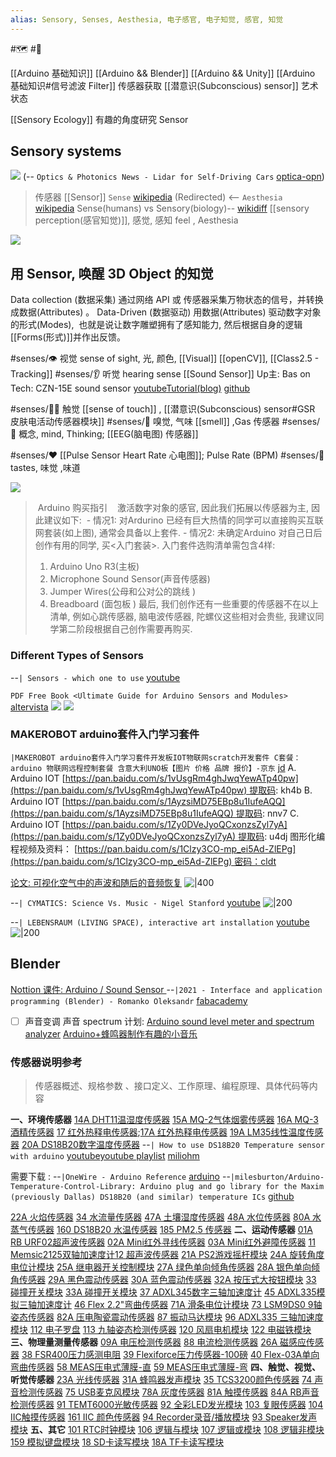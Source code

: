 ```yaml
---
alias: Sensory, Senses, Aesthesia, 电子感官, 电子知觉, 感官, 知觉
---
```

#🗺 #🌱 

[[Arduino 基础知识]]
[[Arduino && Blender]]
[[Arduino && Unity]]
[[Arduino 基础知识#信号滤波 Filter]]
传感器获取 [[潜意识(Subconscious) sensor]] 艺术状态

[[Sensory Ecology]] 有趣的角度研究 Sensor
## Sensory systems

![](https://www.optica-opn.org/opn/media/Images/Articles/2018/1801/Features/Hecht-img4.jpg)
(-- `Optics & Photonics News - Lidar for Self-Driving Cars` [optica-opn](https://www.optica-opn.org/home/articles/volume_29/january_2018/features/lidar_for_self-driving_cars/))




>传感器 [[Sensor]] 
`Sense`   [wikipedia](https://en.wikipedia.org/wiki/Sense) (Redirected) <-- `Aesthesia ` [wikipedia](https://en.wikipedia.org/w/index.php?title=Aesthesia&redirect=no)
Sense(humans) vs Sensory(biology)-- [wikidiff](https://wikidiff.com/sense/sensory)
[[sensory perception(感官知觉)]], 感觉, 感知 feel , Aesthesia

![](https://i.imgur.com/28aQrmd.png)

## 用 Sensor, 唤醒 3D Object 的知觉
Data collection (数据采集)
通过网络 API 或 传感器采集万物状态的信号，并转换成数据(Attributes) 。
Data-Driven (数据驱动)
用数据(Attributes) 驱动数字对象的形式(Modes),  也就是说让数字雕塑拥有了感知能力, 然后根据自身的逻辑[[Forms(形式)]]并作出反馈。







#senses/👁 视觉 sense of sight, 光, 颜色,  [[Visual]]  [[openCV]], [[Class2.5 - Tracking]]
#senses/👂 听觉 hearing sense [[Sound Sensor]]  Up主: Bas on Tech: CZN-15E sound sensor  [youtube](https://www.youtube.com/watch?v=PYkzJQhFNlA )[Tutorial(blog)](https://arduino-tutorials.net/tutorial/drawing-sound-sensor-data-on-serial-plotter) [github](https://github.com/BasOnTech/Arduino-Beginners-EN/blob/master/E30-sound-sensor/E30-sound-sensor-part-2/E30-sound-sensor-part-2.ino)

#senses/💆🏻 触觉 [[sense of touch]] , [[潜意识(Subconscious) sensor#GSR 皮肤电活动传感器模块]]
#senses/👃 嗅觉, 气味 [[smell]] ,Gas 传感器
#senses/🧠 概念, mind, Thinking; [[EEG(脑电图) 传感器]]

#senses/❤️ [[Pulse Sensor Heart Rate 心电图]]; Pulse Rate (BPM)
#senses/👄 tastes, 味觉 ,味道


![](https://i.imgur.com/QZfRH1U.jpg)
> Arduino 购买指引
> 
> 激活数字对象的感官, 因此我们拓展以传感器为主,
因此建议如下: 
>- 情况1: 对Ardurino 已经有巨大热情的同学可以直接购买互联网套装(如上图), 通常会具备以上套件.
>- 情况2: 未确定Arduino 对自己日后创作有用的同学, 买<入门套装>.
>入门套件选购清单需包含4样:  
> 1.  Arduino Uno R3(主板)
> 2. Microphone Sound Sensor(声音传感器)  
> 3. Jumper Wires(公母和公对公的跳线 )
> 4. Breadboard (面包板 )
>最后, 我们创作还有一些重要的传感器不在以上清单, 例如心跳传感器, 脑电波传感器, 陀螺仪这些相对会贵些, 我建议同学第二阶段根据自己创作需要再购买.



### Different Types of Sensors
--`| Sensors - which one to use` [youtube](https://www.youtube.com/watch?v=DlG6LY84MUU?t=989)

`PDF Free Book <Ultimate Guide for Arduino Sensors and Modules>`  [altervista](http://tecnologiax.altervista.org/wp-content/files/Ultimate_Guide_Arduino_Sensors_Modules.pdf)
![](https://i.imgur.com/E4Taevu.jpg)
![](https://i.imgur.com/ZqTASEB.jpg)

### MAKEROBOT arduino套件入门学习套件
`|MAKEROBOT arduino套件入门学习套件开发板IOT物联网scratch开发套件 C套餐：arduino 物联网远程控制套餐 含意大利UNO板【图片 价格 品牌 报价】-京东` [jd](https://item.jd.com/30053629326.html)
A. Arduino IOT [https://pan.baidu.com/s/1vUsgRm4ghJwqYewATp40pw](https://pan.baidu.com/s/1vUsgRm4ghJwqYewATp40pw) 提取码: kh4b 
B. Arduino IOT [https://pan.baidu.com/s/1AyzsiMD75EBp8u1IufeAQQ](https://pan.baidu.com/s/1AyzsiMD75EBp8u1IufeAQQ) 提取码: nnv7 
C. Arduino IOT [https://pan.baidu.com/s/1Zy0DVeJyoQCxonzsZyl7yA](https://pan.baidu.com/s/1Zy0DVeJyoQCxonzsZyl7yA) 提取码: u4dj 
图形化编程视频及资料： [https://pan.baidu.com/s/1Clzy3CO-mp_ei5Ad-ZlEPg](https://pan.baidu.com/s/1Clzy3CO-mp_ei5Ad-ZlEPg) 密码：cldt



[论文: 可视化空气中的声波和随后的音频恢复](https://www.sciencedirect.com/science/article/abs/pii/S0143816617312162)
![|400](https://ars.els-cdn.com/content/image/1-s2.0-S0143816617312162-gr4.jpg)

--`| CYMATICS: Science Vs. Music - Nigel Stanford` [youtube](https://www.youtube.com/watch?v=Q3oItpVa9fs?t=31)
![|200](https://i.ytimg.com/vi/Q3oItpVa9fs/hqdefault.jpg)

--`| LEBENSRAUM (LIVING SPACE), interactive art installation` [youtube](https://www.youtube.com/watch?v=1aULkE1tMDQ?t=21)
![|200](https://i.ytimg.com/vi/1aULkE1tMDQ/hqdefault.jpg)

## Blender
[Nottion 课件: Arduino / Sound Sensor ](https://carllx.notion.site/Arduino-Blender-Tracking-943d71d015264ec698e5d2341ef7e170)
--`|2021 - Interface and application programming (Blender) - Romanko Oleksandr` [fabacademy](http://fabacademy.org/2021/labs/napoli/students/oleksandr-romanko/assignments/Week_14/)


- [ ] 声音变调 声音 spectrum 计划:
[Arduino sound level meter and spectrum analyzer](https://blog.yavilevich.com/2016/08/arduino-sound-level-meter-and-spectrum-analyzer/)
[Arduino+蜂鸣器制作有趣的小音乐](https://ost.51cto.com/posts/1548)


### 传感器说明参考
> 传感器概述、规格参数 、接口定义、工作原理、编程原理、具体代码等内容

**一、环境传感器**
[14A DHT11温湿度传感器](http://www.alsrobot.cn/wiki/index.php/SKU:RB-02S014A_DHT11温湿度传感器)
[15A MQ-2气体烟雾传感器](http://www.alsrobot.cn/wiki/index.php/SKU:RB-02S015A_MQ-2气体烟雾传感器)
[16A MQ-3酒精传感器](http://www.alsrobot.cn/wiki/index.php/SKU:RB-02S016A_MQ-3酒精传感器)
[17 红外热释电传感器](http://www.alsrobot.cn/wiki/index.php/SKU:RB-02S017_红外热释电传感器);[17A 红外热释电传感器](http://www.alsrobot.cn/wiki/index.php/SKU:RB-02S017A_红外热释电传感器)
[19A LM35线性温度传感器](http://www.alsrobot.cn/wiki/index.php/SKU:RB-02S019A_LM35线性温度传感器)
[20A DS18B20数字温度传感器](http://www.alsrobot.cn/wiki/index.php/SKU:RB-02S020A_DS18B20数字温度传感器)
--`| How to use DS18B20 Temperature sensor with arduino` [youtube](https://youtu.be/Y1__vmkr8-g?t=245)[youtube playlist](https://www.youtube.com/playlist?list=PLN-oOIH6jnoUqixIpgMzZpWEcyvWaohIM)  [miliohm](https://miliohm.com/how-to-simply-use-ds18b20-temperature-sensor-with-arduino/)

需要下载 :
--`|OneWire - Arduino Reference` [arduino](https://www.arduino.cc/reference/en/libraries/onewire/)
--`|milesburton/Arduino-Temperature-Control-Library: Arduino plug and go library for the Maxim (previously Dallas) DS18B20 (and similar) temperature ICs` [github](https://github.com/milesburton/Arduino-Temperature-Control-Library)


[22A 火焰传感器](http://www.alsrobot.cn/wiki/index.php/SKU:RB-02S022A_火焰传感器)
[34 水流量传感器](http://www.alsrobot.cn/wiki/index.php/SKU:RB-02S034_水流量传感器)
[47A 土壤湿度传感器](http://www.alsrobot.cn/wiki/index.php/SKU:RB-02S047A_土壤湿度传感器)
[48A 水位传感器](http://www.alsrobot.cn/wiki/index.php/SKU:RB-02S048A_水位传感器)
[80A 水蒸气传感器](http://www.alsrobot.cn/wiki/index.php/SKU:RB-02S080A_水蒸气传感器)
[160 DS18B20 水温传感器](http://www.alsrobot.cn/wiki/index.php/SKU:RB-02S160_DS18B20_水温传感器)
[185 PM2.5 传感器](http://www.alsrobot.cn/wiki/index.php/SKU:RB-02S185_PM2.5_传感器)
**二、运动传感器**
[01A RB URF02超声波传感器](http://www.alsrobot.cn/wiki/index.php/SKU:RB-02S001A_RB_URF02超声波传感器)
[02A Mini红外寻线传感器](http://www.alsrobot.cn/wiki/index.php/SKU:RB-02S002A_Mini红外寻线传感器)
[03A Mini红外避障传感器](http://www.alsrobot.cn/wiki/index.php/SKU:RB-02S003A_Mini红外避障传感器)
[11 Memsic2125双轴加速度计](https://www.parallax.com/product/28017)[12 超声波传感器](https://www.parallax.com/product/28015)
[21A PS2游戏摇杆模块](http://www.alsrobot.cn/wiki/index.php/SKU:RB-02S021A_PS2游戏摇杆模块)
[24A 旋转角度电位计模块](http://www.alsrobot.cn/wiki/index.php/SKU:RB-02S024A_旋转角度电位计模块)
[25A 继电器开关控制模块](http://www.alsrobot.cn/wiki/index.php/SKU:RB-02S025A_继电器开关控制模块)
[27A 绿色单向倾角传感器](http://www.alsrobot.cn/wiki/index.php/SKU:RB-02S027A_绿色单向倾角传感器)
[28A 银色单向倾角传感器](http://www.alsrobot.cn/wiki/index.php/SKU:RB-02S028A_银色单向倾角传感器)
[29A 黑色震动传感器](http://www.alsrobot.cn/wiki/index.php/SKU:RB-02S029A_黑色震动传感器)
[30A 蓝色震动传感器](http://www.alsrobot.cn/wiki/index.php/SKU:RB-02S030A_蓝色震动传感器)
[32A 按压式大按钮模块](http://www.alsrobot.cn/wiki/index.php/SKU:RB-02S032A_按压式大按钮模块)
[33 碰撞开关模块](http://www.alsrobot.cn/wiki/index.php/SKU:RB-02S033_碰撞开关模块)
[33A 碰撞开关模块](http://www.alsrobot.cn/wiki/index.php/SKU:RB-02S033A_碰撞开关模块)
[37 ADXL345数字三轴加速度计](http://www.alsrobot.cn/wiki/index.php/SKU:RB-02S037_ADXL345数字三轴加速度计)
[45 ADXL335模拟三轴加速度计](http://www.alsrobot.cn/wiki/index.php/SKU:RB-02S045_ADXL335模拟三轴加速度计)
[46 Flex 2.2"弯曲传感器](https://www.sparkfun.com/products/10264)
[71A 滑条电位计模块](http://www.alsrobot.cn/wiki/index.php/SKU:RB-02S071A_滑条电位计模块)
[73 LSM9DS0 9轴姿态传感器](https://learn.sparkfun.com/tutorials/lsm9ds0-hookup-guide)
[82A 压电陶瓷震动传感器](http://www.alsrobot.cn/wiki/index.php/SKU:RB-02S082A_压电陶瓷震动传感器)
[87 振动马达模块](http://www.alsrobot.cn/wiki/index.php/SKU:RB-02S087_振动马达模块)
[96 ADXL335 三轴加速度模块](http://www.alsrobot.cn/wiki/index.php/SKU:RB-02S096_ADXL335_三轴加速度模块)
[112 电子罗盘](http://www.alsrobot.cn/wiki/index.php/SKU:RB-02S112_电子罗盘)
[113 九轴姿态检测传感器](http://www.alsrobot.cn/wiki/index.php/SKU:RB-02S113_九轴姿态检测传感器)
[120 风扇电机模块](http://www.alsrobot.cn/wiki/index.php/SKU:RB-02S120_风扇电机模块)
[122 电磁铁模块](http://www.alsrobot.cn/wiki/index.php/SKU:RB-02S122_电磁铁模块)
**三、物理量测量传感器**
[09A 电压检测传感器](http://www.alsrobot.cn/wiki/index.php/SKU:RB-02S009A_电压检测传感器)
[88 电流检测传感器](http://www.alsrobot.cn/wiki/index.php/SKU:RB-02S088_电流检测传感器)
[26A 磁感应传感器](http://www.alsrobot.cn/wiki/index.php/SKU:RB-02S026A_磁感应传感器)
[38 FSR400压力感测电阻](https://www.sparkfun.com/products/9673)
[39 Flexiforce压力传感器-100磅](https://www.sparkfun.com/products/8685)
[40 Flex-03A单向弯曲传感器](https://www.sparkfun.com/products/8606)
[58 MEAS压电式薄膜-直](https://www.sparkfun.com/products/9197)
[59 MEAS压电式薄膜-弯](https://www.sparkfun.com/products/9199)
**四、触觉、视觉、听觉传感器**
[23A 光线传感器](http://www.alsrobot.cn/wiki/index.php/SKU:RB-02S023A_光线传感器)
[31A 蜂鸣器发声模块](http://www.alsrobot.cn/wiki/index.php/SKU:RB-02S031A_蜂鸣器发声模块)
[35 TCS3200颜色传感器](http://www.alsrobot.cn/wiki/index.php/SKU:RB-02S035_TCS3200颜色传感器)
[74 声音检测传感器](https://links.jianshu.com/go?to=https://link.zhihu.com/?target=https://www.sparkfun.com/products/12642)
[75 USB麦克风模块](http://www.alsrobot.cn/wiki/index.php/SKU:RB-02S075_USB麦克风模块)
[78A 灰度传感器](http://www.alsrobot.cn/wiki/index.php/SKU:RB-02S078A_灰度传感器)
[81A 触摸传感器](http://www.alsrobot.cn/wiki/index.php/SKU:RB-02S081A_触摸传感器)
[84A RB声音检测传感器](http://www.alsrobot.cn/wiki/index.php/SKU:RB-02S084A_RB声音检测传感器)
[91 TEMT6000光敏传感器](http://www.alsrobot.cn/wiki/index.php/SKU:RB-02S091_TEMT6000光敏传感器)
[92 全彩LED发光模块](http://www.alsrobot.cn/wiki/index.php/SKU:RB-02S092_全彩LED发光模块)
[103 复眼传感器](http://www.alsrobot.cn/wiki/index.php/SKU:RB-02S103_复眼传感器)
[104 IIC触摸传感器](http://www.alsrobot.cn/wiki/index.php/SKU:RB-02S104_IIC触摸传感器)
[161 IIC 颜色传感器](http://www.alsrobot.cn/wiki/index.php/SKU:RB-02S161_IIC_颜色传感器)
[94 Recorder录音/播放模块](http://www.alsrobot.cn/wiki/index.php/SKU:RB-02S094_Recorder录音/播放模块)
[93 Speaker发声模块](http://www.alsrobot.cn/wiki/index.php/SKU:RB-02S093_Speaker发声模块)
**五、其它**
[101 RTC时钟模块](http://www.alsrobot.cn/wiki/index.php/SKU:RB-02S101_RTC时钟模块)
[106 逻辑与模块](http://www.alsrobot.cn/wiki/index.php/SKU:RB-02S106_逻辑与模块)
[107 逻辑或模块](http://www.alsrobot.cn/wiki/index.php/SKU:RB-02S107_逻辑或模块)
[108 逻辑非模块](http://www.alsrobot.cn/wiki/index.php/SKU:RB-02S108_逻辑非模块)
[159 模拟键盘模块](http://www.alsrobot.cn/wiki/index.php/SKU:RB-02S159_模拟键盘模块)
[18 SD卡读写模块](http://www.alsrobot.cn/wiki/index.php/SKU:RB-02S18_SD卡读写模块)
[18A TF卡读写模块](http://www.alsrobot.cn/wiki/index.php/SKU:RB-02S18A_TF卡读写模块)
  
